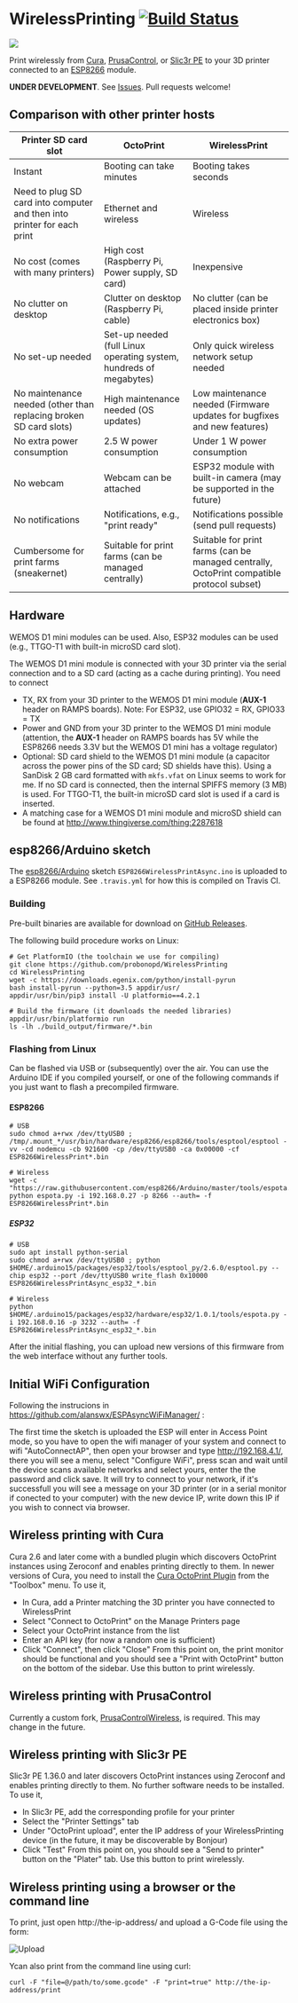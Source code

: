 # WirelessPrinting [![Build Status](https://travis-ci.org/probonopd/WirelessPrinting.svg?branch=master)](https://travis-ci.org/probonopd/WirelessPrinting)

![](https://user-images.githubusercontent.com/2480569/53683404-5b21ab80-3cf8-11e9-8a6e-647df742612b.jpg)

Print wirelessly from [Cura](https://ultimaker.com/en/products/cura-software), [PrusaControl](http://prusacontrol.org/), or [Slic3r PE](https://github.com/prusa3d/Slic3r/releases) to your 3D printer connected to an [ESP8266](https://espressif.com/en/products/hardware/esp8266ex/overview) module.

__UNDER DEVELOPMENT__. See [Issues](https://github.com/probonopd/WirelessPrinting/issues). Pull requests welcome! 

## Comparison with other printer hosts

| Printer SD card slot | OctoPrint | WirelessPrint |
| --- | --- | --- |
| Instant | Booting can take minutes | Booting takes seconds |
| Need to plug SD card into computer and then into printer for each print | Ethernet and wireless | Wireless |
| No cost (comes with many printers) | High cost (Raspberry Pi, Power supply, SD card) | Inexpensive | 
| No clutter on desktop | Clutter on desktop (Raspberry Pi, cable) | No clutter (can be placed inside printer electronics box) |
| No set-up needed | Set-up needed (full Linux operating system, hundreds of megabytes) | Only quick wireless network setup needed | 
| No maintenance needed (other than replacing broken SD card slots) | High maintenance needed (OS updates) | Low maintenance needed (Firmware updates for bugfixes and new features) |
| No extra power consumption | 2.5 W power consumption | Under 1 W power consumption |
| No webcam | Webcam can be attached | ESP32 module with built-in camera (may be supported in the future) |
| No notifications | Notifications, e.g., "print ready" | Notifications possible (send pull requests) |
| Cumbersome for print farms (sneakernet) | Suitable for print farms (can be managed centrally) | Suitable for print farms (can be managed centrally, OctoPrint compatible protocol subset) |

## Hardware

WEMOS D1 mini modules can be used. Also, ESP32 modules can be used (e.g., TTGO-T1 with built-in microSD card slot).

The WEMOS D1 mini module is connected with your 3D printer via the serial connection and to a SD card (acting as a cache during printing). You need to connect
* TX, RX from your 3D printer to the WEMOS D1 mini module (__AUX-1__ header on RAMPS boards). Note: For ESP32, use GPIO32 = RX, GPIO33 = TX
* Power and GND from your 3D printer to the WEMOS D1 mini module (attention, the __AUX-1__ header on RAMPS boards has 5V while the ESP8266 needs 3.3V but the WEMOS D1 mini has a voltage regulator)
* Optional: SD card shield to the WEMOS D1 mini module (a capacitor across the power pins of the SD card; SD shields have this). Using a SanDisk 2 GB card formatted with `mkfs.vfat` on Linux seems to work for me. If no SD card is connected, then the internal SPIFFS memory (3 MB) is used. For TTGO-T1, the built-in microSD card slot is used if a card is inserted.
* A matching case for a WEMOS D1 mini module and microSD shield can be found at http://www.thingiverse.com/thing:2287618

## esp8266/Arduino sketch

The [esp8266/Arduino](https://github.com/esp8266/Arduino) sketch `ESP8266WirelessPrintAsync.ino` is uploaded to a ESP8266 module. See `.travis.yml` for how this is compiled on Travis CI.

### Building

Pre-built binaries are available for download on [GitHub Releases](https://github.com/probonopd/WirelessPrinting/releases).

The following build procedure works on Linux:

```
# Get PlatformIO (the toolchain we use for compiling)
git clone https://github.com/probonopd/WirelessPrinting
cd WirelessPrinting
wget -c https://downloads.egenix.com/python/install-pyrun
bash install-pyrun --python=3.5 appdir/usr/
appdir/usr/bin/pip3 install -U platformio==4.2.1

# Build the firmware (it downloads the needed libraries)
appdir/usr/bin/platformio run
ls -lh ./build_output/firmware/*.bin
```

### Flashing from Linux

Can be flashed via USB or (subsequently) over the air. You can use the Arduino IDE if you compiled yourself, or one of the following commands if you just want to flash a precompiled firmware.

#### ESP8266

```
# USB
sudo chmod a+rwx /dev/ttyUSB0 ; /tmp/.mount_*/usr/bin/hardware/esp8266/esp8266/tools/esptool/esptool -vv -cd nodemcu -cb 921600 -cp /dev/ttyUSB0 -ca 0x00000 -cf ESP8266WirelessPrint*.bin

# Wireless
wget -c "https://raw.githubusercontent.com/esp8266/Arduino/master/tools/espota.py"
python espota.py -i 192.168.0.27 -p 8266 --auth= -f ESP8266WirelessPrint*.bin
```

##### ESP32

```
# USB
sudo apt install python-serial
sudo chmod a+rwx /dev/ttyUSB0 ; python $HOME/.arduino15/packages/esp32/tools/esptool_py/2.6.0/esptool.py --chip esp32 --port /dev/ttyUSB0 write_flash 0x10000 ESP8266WirelessPrintAsync_esp32_*.bin

# Wireless
python $HOME/.arduino15/packages/esp32/hardware/esp32/1.0.1/tools/espota.py -i 192.168.0.16 -p 3232 --auth= -f ESP8266WirelessPrintAsync_esp32_*.bin
```

After the initial flashing, you can upload new versions of this firmware from the web interface without any further tools.

## Initial WiFi Configuration
Following the instrucions in https://github.com/alanswx/ESPAsyncWiFiManager/ : 

The first time the sketch is uploaded the ESP will enter in Access Point mode, so you have to open the wifi manager of your system and connect to wifi "AutoConnectAP", then open your browser and type http://192.168.4.1/, there you will see a menu, select "Configure WiFi", press scan and wait until the device scans available networks and select yours, enter the the password and click save. It will try to connect to your network, if it's successfull you will see a message on your 3D printer (or in a serial monitor if conected to your computer) with the new device IP, write down this IP if you wish to connect via browser. 

## Wireless printing with Cura

Cura 2.6 and later come with a bundled plugin which discovers OctoPrint instances using Zeroconf and enables printing directly to them. In newer versions of Cura, you need to install the [Cura OctoPrint Plugin](https://github.com/fieldOfView/Cura-OctoPrintPlugin) from the "Toolbox" menu. To use it,
- In Cura, add a Printer matching the 3D printer you have connected to WirelessPrint
- Select "Connect to OctoPrint" on the Manage Printers page
- Select your OctoPrint instance from the list
- Enter an API key (for now a random one is sufficient)
- Click "Connect", then click "Close"
From this point on, the print monitor should be functional and you should see a "Print with OctoPrint" button on the bottom of the sidebar. Use this button to print wirelessly.

## Wireless printing with PrusaControl

Currently a custom fork, [PrusaControlWireless](https://github.com/probonopd/PrusaControl/tree/WirelessPrinting), is required. This may change in the future.

## Wireless printing with Slic3r PE

Slic3r PE 1.36.0 and later discovers OctoPrint instances using Zeroconf and enables printing directly to them. No further software needs to be installed. To use it,
- In Slic3r PE, add the corresponding profile for your printer
- Select the "Printer Settings" tab
- Under "OctoPrint upload", enter the IP address of your WirelessPrinting device (in the future, it may be discoverable by Bonjour)
- Click "Test"
From this point on, you should see a "Send to printer" button on the "Plater" tab. Use this button to print wirelessly.

## Wireless printing using a browser or the command line

To print, just open http://the-ip-address/ and upload a G-Code file using the form:

![Upload](https://cloud.githubusercontent.com/assets/2480569/23586936/fd0e3fa2-01a0-11e7-9d83-dc4e7d031f30.png)

Ycan also print from the command line using curl:

```
curl -F "file=@/path/to/some.gcode" -F "print=true" http://the-ip-address/print
```
